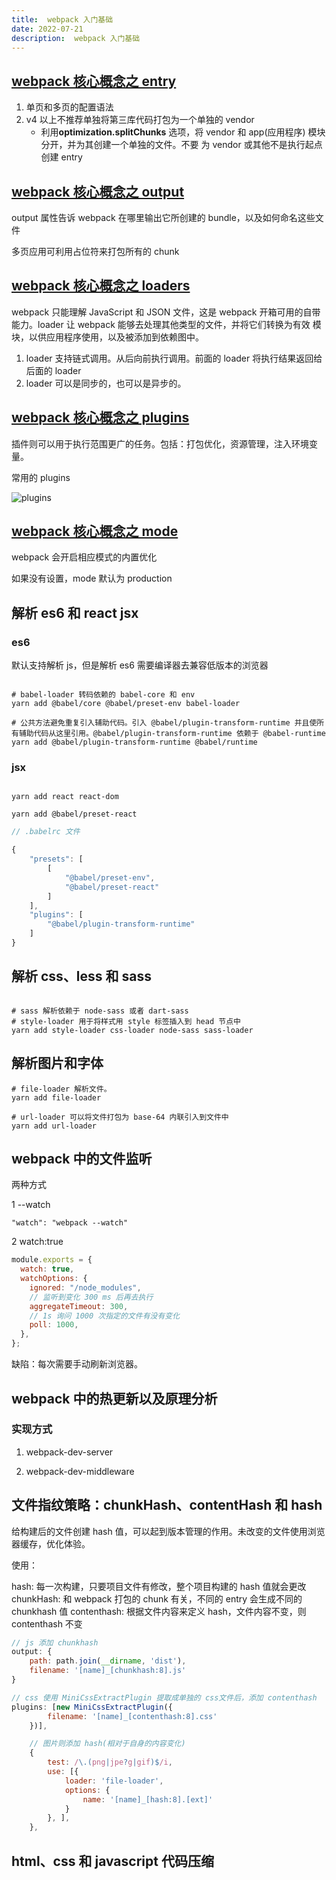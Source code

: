 ```yaml
---
title:  webpack 入门基础
date: 2022-07-21
description:  webpack 入门基础
---
```



## [webpack 核心概念之 entry](https://webpack.docschina.org/concepts/entry-points/)

1. 单页和多页的配置语法
2. v4 以上不推荐单独将第三库代码打包为一个单独的 vendor
   - 利用**optimization.splitChunks** 选项，将 vendor 和 app(应用程序) 模块分开，并为其创建一个单独的文件。不要 为 vendor 或其他不是执行起点创建 entry

## [webpack 核心概念之 output](https://webpack.docschina.org/concepts/output/)

output 属性告诉 webpack 在哪里输出它所创建的 bundle，以及如何命名这些文件

多页应用可利用占位符来打包所有的 chunk

## [webpack 核心概念之 loaders](https://webpack.docschina.org/concepts/loaders/#example)

webpack 只能理解 JavaScript 和 JSON 文件，这是 webpack 开箱可用的自带能力。loader 让 webpack 能够去处理其他类型的文件，并将它们转换为有效 模块，以供应用程序使用，以及被添加到依赖图中。

1. loader 支持链式调用。从后向前执行调用。前面的 loader 将执行结果返回给后面的 loader
2. loader 可以是同步的，也可以是异步的。

## [webpack 核心概念之 plugins](https://webpack.docschina.org/concepts/plugins/)

插件则可以用于执行范围更广的任务。包括：打包优化，资源管理，注入环境变量。

常用的 plugins

![plugins](https://shenggao.oss-cn-beijing.aliyuncs.com/blog/2020/11/plugins.jpeg)

## [webpack 核心概念之 mode](https://webpack.docschina.org/configuration/mode/#usage)

webpack 会开启相应模式的内置优化

如果没有设置，mode 默认为 production

## 解析 es6 和 react jsx

### es6

默认支持解析 js，但是解析 es6 需要编译器去兼容低版本的浏览器

```shell

# babel-loader 转码依赖的 babel-core 和 env
yarn add @babel/core @babel/preset-env babel-loader

# 公共方法避免重复引入辅助代码。引入 @babel/plugin-transform-runtime 并且使所有辅助代码从这里引用。@babel/plugin-transform-runtime 依赖于 @babel-runtime
yarn add @babel/plugin-transform-runtime @babel/runtime

```

### jsx

```shell

yarn add react react-dom

yarn add @babel/preset-react
```

```js
// .babelrc 文件

{
    "presets": [
        [
            "@babel/preset-env",
            "@babel/preset-react"
        ]
    ],
    "plugins": [
        "@babel/plugin-transform-runtime"
    ]
}
```

## 解析 css、less 和 sass

```shell

# sass 解析依赖于 node-sass 或者 dart-sass
# style-loader 用于将样式用 style 标签插入到 head 节点中
yarn add style-loader css-loader node-sass sass-loader

```

## 解析图片和字体

```shell
# file-loader 解析文件。
yarn add file-loader

# url-loader 可以将文件打包为 base-64 内联引入到文件中
yarn add url-loader
```

## webpack 中的文件监听

两种方式

1 --watch

```shell
"watch": "webpack --watch"
```

2 watch:true

```js
module.exports = {
  watch: true,
  watchOptions: {
    ignored: "/node_modules",
    // 监听到变化 300 ms 后再去执行
    aggregateTimeout: 300,
    // 1s 询问 1000 次指定的文件有没有变化
    poll: 1000,
  },
};
```

缺陷：每次需要手动刷新浏览器。

## webpack 中的热更新以及原理分析

### 实现方式

1. webpack-dev-server

2. webpack-dev-middleware

## 文件指纹策略：chunkHash、contentHash 和 hash

给构建后的文件创建 hash 值，可以起到版本管理的作用。未改变的文件使用浏览器缓存，优化体验。

使用：

hash: 每一次构建，只要项目文件有修改，整个项目构建的 hash 值就会更改
chunkHash: 和 webpack 打包的 chunk 有关，不同的 entry 会生成不同的 chunkhash 值
contenthash: 根据文件内容来定义 hash，文件内容不变，则 contenthash 不变

```js
// js 添加 chunkhash
output: {
    path: path.join(__dirname, 'dist'),
    filename: '[name]_[chunkhash:8].js'
}

// css 使用 MiniCssExtractPlugin 提取成单独的 css文件后，添加 contenthash
plugins: [new MiniCssExtractPlugin({
        filename: '[name]_[contenthash:8].css'
    })],

    // 图片则添加 hash(相对于自身的内容变化)
    {
        test: /\.(png|jpe?g|gif)$/i,
        use: [{
            loader: 'file-loader',
            options: {
                name: '[name]_[hash:8].[ext]'
            }
        }, ],
    },
```

## html、css 和 javascript 代码压缩
